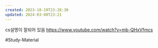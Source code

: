 ```yaml
---
created: 2023-10-19T23:28:30
updated: 2024-03-08T23:21
---
```

cs설명이 잘되어 있음
https://www.youtube.com/watch?v=mb-QHxVfmcs

#Study-Material 
